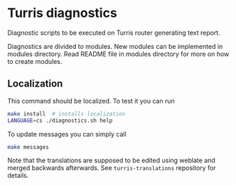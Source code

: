 Turris diagnostics
==================
Diagnostic scripts to be executed on Turris router generating text report.

Diagnostics are divided to modules. New modules can be implemented in modules
directory. Read README file in modules directory for more on how to create
modules.

Localization
------------

This command should be localized. To test it you can run
```bash
make install  # installs localization
LANGUAGE=cs ./diagnostics.sh help

```

To update messages you can simply call
```bash
make messages
```

Note that the translations are supposed to be edited using weblate and merged backwards afterwards.
See `turris-translations` repository for details.

